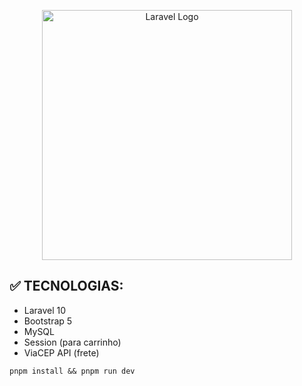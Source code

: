 <p align="center"><a href="https://laravel.com" target="_blank"><img src="https://raw.githubusercontent.com/laravel/art/master/logo-lockup/5%20SVG/2%20CMYK/1%20Full%20Color/laravel-logolockup-cmyk-red.svg" width="400" alt="Laravel Logo"></a></p>


## ✅ TECNOLOGIAS:
- Laravel 10
- Bootstrap 5
- MySQL
- Session (para carrinho)
- ViaCEP API (frete)

`pnpm install && pnpm run dev `
